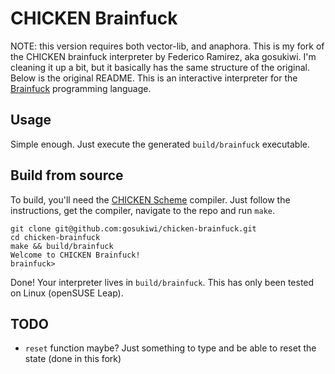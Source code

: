 # CHICKEN Brainfuck
NOTE: this version requires both vector-lib, and anaphora.
This is my fork of the CHICKEN brainfuck interpreter by Federico Ramirez, aka gosukiwi.
I'm cleaning it up a bit, but it basically has the same structure of the original.
Below is the original README.
This is an interactive interpreter for the 
[Brainfuck](https://en.wikipedia.org/wiki/Brainfuck) programming language.

## Usage
Simple enough. Just execute the generated `build/brainfuck` executable.

## Build from source
To build, you'll need the [CHICKEN Scheme](http://code.call-cc.org/) compiler.
Just follow the instructions, get the compiler, navigate to the repo and run
`make`.

```
git clone git@github.com:gosukiwi/chicken-brainfuck.git
cd chicken-brainfuck
make && build/brainfuck
Welcome to CHICKEN Brainfuck!
brainfuck>
```

Done! Your interpreter lives in `build/brainfuck`. This has only been tested on
Linux (openSUSE Leap).

## TODO
 * `reset` function maybe? Just something to type and be able to reset the state (done in this fork)
